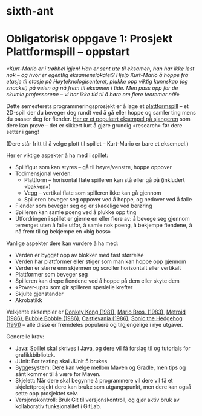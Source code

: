 # sixth-ant
# Obligatorisk oppgave 1: Prosjekt Plattformspill – oppstart

*«Kurt-Mario er i trøbbel igjen! Han er sent ute til eksamen, han har ikke lest nok – og hvor er egentlig eksamenslokalet? Hjelp Kurt-Mario å hoppe fra etasje til etasje på Høyteknologisenteret, plukke opp viktig kunnskap (og snacks!) på veien og nå frem til eksamen i tide. Men pass opp for de skumle professorene – vi har ikke tid til å høre om flere teoremer nå!»*

Dette semesterets programmeringsprosjekt er å lage et [plattformspill](https://en.wikipedia.org/wiki/Platform_game) – et 2D-spill der du beveger deg rundt ved å gå eller hoppe og samler ting mens du passer deg for fiender. [Her er et populært eksempel på sjangeren](https://supermarioplay.com/) som dere kan prøve – det er sikkert lurt å gjøre grundig «research» før dere setter i gang!

(Dere står fritt til å velge plott til spillet – Kurt-Mario er bare et eksempel.)

Her er viktige aspekter å ha med i spillet:

* Spillfigur som kan styres – gå til høyre/venstre, hoppe oppover
* Todimensjonal verden:
   * Plattform – horisontal flate spilleren kan stå eller gå på (inkludert «bakken»)
   * Vegg – vertikal flate som spilleren ikke kan gå gjennom
   * Spilleren beveger seg oppover ved å hoppe, og nedover ved å falle
* Fiender som beveger seg og er skadelige ved berøring
* Spilleren kan samle poeng ved å plukke opp ting
* Utfordringen i spillet er gjerne en eller flere av: å bevege seg gjennom terrenget uten å falle utfor, å samle nok poeng, å bekjempe fiendene, å nå frem til og bekjempe en «big boss» 

Vanlige aspekter dere kan vurdere å ha med:

* Verden er bygget opp av blokker med fast størrelse
* Verden har plattformer eller stiger som man kan hoppe opp gjennom
* Verden er større enn skjermen og scroller horisontalt eller vertikalt
* Plattformer som beveger seg
* Spilleren kan drepe fiendene ved å hoppe på dem eller skyte dem
* «Power-ups» som gir spilleren spesielle krefter
* Skjulte gjenstander
* Akrobatikk

Velkjente eksempler er [Donkey Kong (1981)](https://en.wikipedia.org/wiki/Donkey_Kong), [Mario Bros. (1983)](https://en.wikipedia.org/wiki/Mario_Bros.), [Metroid (1986)](https://en.wikipedia.org/wiki/Metroid), [Bubble Bobble (1986)](https://en.wikipedia.org/wiki/Bubble_Bobble), [Castlevania (1986)](https://en.wikipedia.org/wiki/Castlevania), [Sonic the Hedgehog (1991)](https://en.wikipedia.org/wiki/Sonic_the_Hedgehog) – alle disse er fremdeles populære og tilgjengelige i nye utgaver.

Generelle krav:

* Java: Spillet skal skrives i Java, og dere vil få forslag til og tutorials for grafikkbibliotek.
* JUnit: For testing skal JUnit 5 brukes
* Byggesystem:  Dere kan velge mellom Maven og Gradle, men tips og sånt kommer til å være for Maven.
* Skjelett: Når dere skal begynne å programmere vil dere vil få et skjelettprosjekt dere kan bruke som utgangspunkt, men dere kan også sette opp prosjektet selv.
* Versjonskontroll: Bruk Git til versjonskontroll, og gjør aktiv bruk av kollaborativ funksjonalitet i GitLab.

